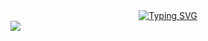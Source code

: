   <div align="center">
    <a href="">
      <img src="https://readme-typing-svg.demolab.com?font=Fira+Code&size=24&pause=1000&width=435&separator=%3C&lines=System.out.print(Hello%2CWorld);" alt="Typing SVG" /></br>
  </a>
  </div>
  <img src="https://cdn.jsdelivr.net/gh/sun0225SUN/sun0225SUN/assets/images/coding.gif" />
<!--
**liulep/liulep** is a ✨ _special_ ✨ repository because its `README.md` (this file) appears on your GitHub profile.

Here are some ideas to get you started:

- 🔭 I’m currently working on ...
- 🌱 I’m currently learning ...
- 👯 I’m looking to collaborate on ...
- 🤔 I’m looking for help with ...
- 💬 Ask me about ...
- 📫 How to reach me: ...
- 😄 Pronouns: ...
- ⚡ Fun fact: ...
-->
